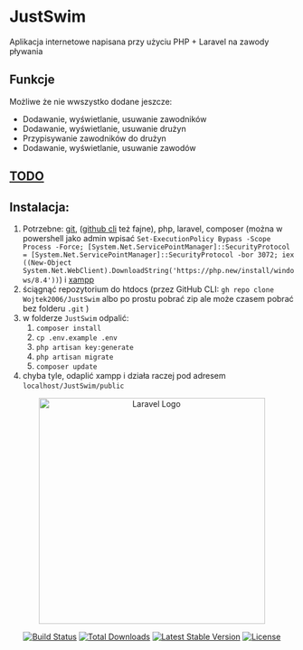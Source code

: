 

# JustSwim

Aplikacja internetowe napisana przy użyciu PHP + Laravel na zawody pływania

## Funkcje
Możliwe że nie wwszystko dodane jeszcze:

- Dodawanie, wyświetlanie, usuwanie zawodników
- Dodawanie, wyświetlanie, usuwanie drużyn
- Przypisywanie zawodników do drużyn
- Dodawanie, wyświetlanie, usuwanie zawodów
  

## [TODO]("./TODO.md")


## Instalacja:

1. Potrzebne: [git](https://git-scm.com/), ([github cli](https://cli.github.com/) też fajne), php, laravel, composer (można w powershell jako admin wpisać `Set-ExecutionPolicy Bypass -Scope Process -Force; [System.Net.ServicePointManager]::SecurityProtocol = [System.Net.ServicePointManager]::SecurityProtocol -bor 3072; iex ((New-Object System.Net.WebClient).DownloadString('https://php.new/install/windows/8.4'))`) i [xampp](https://www.apachefriends.org/pl/index.html)
2. ściągnąć repozytorium do htdocs (przez GitHub CLI: `gh repo clone Wojtek2006/JustSwim` albo po prostu pobrać zip ale może czasem pobrać bez folderu `.git` )
3. w folderze `JustSwim` odpalić:
   1. `composer install`
   2. `cp .env.example .env`
   3. `php artisan key:generate`
   4. `php artisan migrate`
   5. `composer update`
4. chyba tyle, odaplić xampp i działa raczej pod adresem `localhost/JustSwim/public`


<p align="center"><a href="https://laravel.com" target="_blank"><img src="https://raw.githubusercontent.com/laravel/art/master/logo-lockup/5%20SVG/2%20CMYK/1%20Full%20Color/laravel-logolockup-cmyk-red.svg" width="400" alt="Laravel Logo"></a></p>

<p align="center">
<a href="https://github.com/laravel/framework/actions"><img src="https://github.com/laravel/framework/workflows/tests/badge.svg" alt="Build Status"></a>
<a href="https://packagist.org/packages/laravel/framework"><img src="https://img.shields.io/packagist/dt/laravel/framework" alt="Total Downloads"></a>
<a href="https://packagist.org/packages/laravel/framework"><img src="https://img.shields.io/packagist/v/laravel/framework" alt="Latest Stable Version"></a>
<a href="https://packagist.org/packages/laravel/framework"><img src="https://img.shields.io/packagist/l/laravel/framework" alt="License"></a>
</p>
